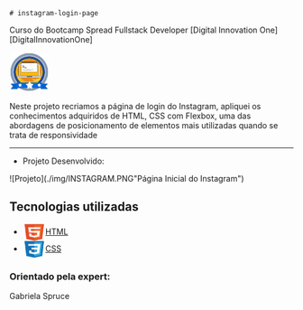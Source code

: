 ```
# instagram-login-page
```

Curso do Bootcamp Spread Fullstack Developer [Digital Innovation One][DigitalInnovationOne]



<img src="./img/badge-curso.png" title="Badge" width="70" height="70">

Neste projeto recriamos a página de login do Instagram, apliquei os conhecimentos adquiridos  de HTML, CSS com Flexbox, uma das abordagens de posicionamento de elementos mais utilizadas quando se trata de responsividade



____

- Projeto Desenvolvido:



![Projeto](./img/INSTAGRAM.PNG"Página Inicial do Instagram")



## Tecnologias utilizadas

- <img align="center" alt="Rafa-HTML" height="30" width="40" src="https://raw.githubusercontent.com/devicons/devicon/master/icons/html5/html5-original.svg">[HTML](https://www.w3schools.com/html/)
- <img align="center" alt="Rafa-CSS" height="30" width="40" src="https://raw.githubusercontent.com/devicons/devicon/master/icons/css3/css3-original.svg">[CSS](https://developer.mozilla.org/pt-BR/docs/Web/CSS)



### Orientado pela expert:

Gabriela Spruce